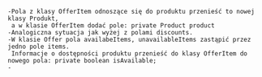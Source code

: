     -Pola z klasy OfferItem odnoszące się do produktu przenieść to nowej klasy Produkt,
     a w klasie OfferItem dodać pole: private Product product
    -Analogiczna sytuacja jak wyżej z polami discounts.
    -W klasie Offer pola availabeItems, unavailableItems zastąpić przez jedno pole items.
     Informacje o dostępności produktu przenieść do klasy OfferItem do nowego pola: private boolean isAvailable;
    -

